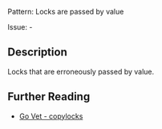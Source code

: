 Pattern: Locks are passed by value

Issue: -

## Description

Locks that are erroneously passed by value.

## Further Reading

* [Go Vet - copylocks](https://golang.org/cmd/vet/#hdr-Locks_are_passed_by_value)
